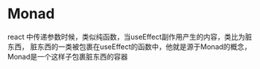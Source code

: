 # Monad

react 中传递参数时候，类似纯函数，当useEffect副作用产生的内容，类比为脏东西，
脏东西的一类被包裹在useEffect的函数中，他就是源于Monad的概念，Monad是一个这样子包裹脏东西的容器
